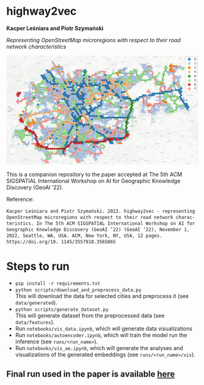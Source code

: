 # highway2vec
<b>Kacper Leśniara and Piotr Szymański</b>

<i>Representing OpenStreetMap microregions with respect to their road network characteristics</i>

![](images/Krakow_hexagons.png)

This is a companion repository to the paper accepted at The 5th ACM SIGSPATIAL International Workshop on AI for Geographic Knowledge Discovery (GeoAI ’22).

Reference:
```
Kacper Leśniara and Piotr Szymański. 2022. highway2vec - representing OpenStreetMap microregions with respect to their road network charac- teristics. In The 5th ACM SIGSPATIAL International Workshop on AI for Geographic Knowledge Discovery (GeoAI ’22) (GeoAI ’22), November 1, 2022, Seattle, WA, USA. ACM, New York, NY, USA, 12 pages. https://doi.org/10. 1145/3557918.3565865
```

# Steps to run
* `pip install -r requirements.txt`
* `python scripts/download_and_preprocess_data.py`<br>
    This will download the data for selected cities and preprocess it (see `data/generated`).
* `python scripts/generate_dataset.py`<br>
    This will generate dataset from the preprocessed data (see `data/features`).
* Run `notebooks/vis_data.ipynb`, which will generate data visualizations
* Run `notebooks/autoencoder.ipynb`, which will train the model run the inference (see `runs/<run_name>`).
* Run `notebooks/vis_ae.ipynb`, which will generate the analyses and visualizations of the generated embeddings (see `runs/<run_name>/vis`).

## Final run used in the paper is available [here](https://drive.google.com/file/d/1f8UQDkxDGj9h9ic_RANRiI352aS-zfiZ/view?usp=sharing)